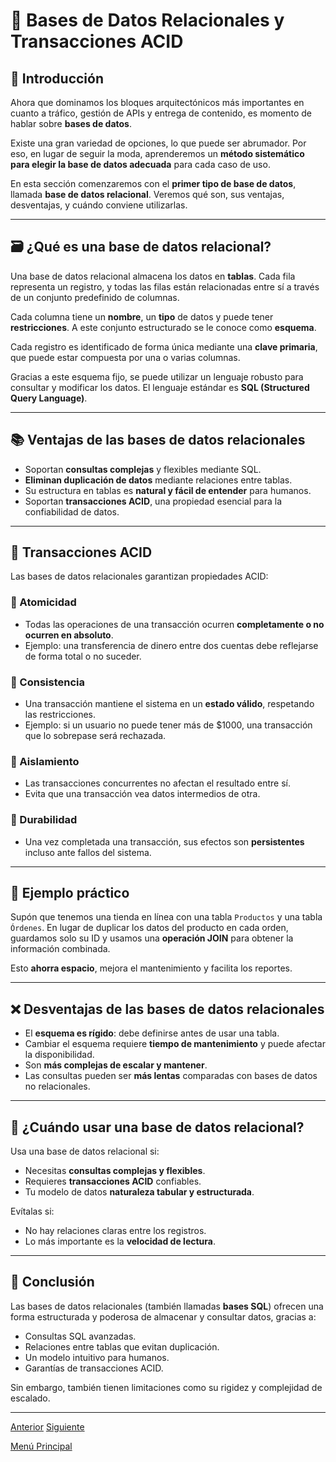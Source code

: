 # 🧩 Bases de Datos Relacionales y Transacciones ACID

## 🎯 Introducción

Ahora que dominamos los bloques arquitectónicos más importantes en cuanto a tráfico, gestión de APIs y entrega de contenido, es momento de hablar sobre **bases de datos**.

Existe una gran variedad de opciones, lo que puede ser abrumador. Por eso, en lugar de seguir la moda, aprenderemos un **método sistemático para elegir la base de datos adecuada** para cada caso de uso.

En esta sección comenzaremos con el **primer tipo de base de datos**, llamada **base de datos relacional**. Veremos qué son, sus ventajas, desventajas, y cuándo conviene utilizarlas.

---

## 🗃️ ¿Qué es una base de datos relacional?

Una base de datos relacional almacena los datos en **tablas**. Cada fila representa un registro, y todas las filas están relacionadas entre sí a través de un conjunto predefinido de columnas.

Cada columna tiene un **nombre**, un **tipo** de datos y puede tener **restricciones**. A este conjunto estructurado se le conoce como **esquema**.

Cada registro es identificado de forma única mediante una **clave primaria**, que puede estar compuesta por una o varias columnas.

Gracias a este esquema fijo, se puede utilizar un lenguaje robusto para consultar y modificar los datos. El lenguaje estándar es **SQL (Structured Query Language)**.

---

## 📚 Ventajas de las bases de datos relacionales

* Soportan **consultas complejas** y flexibles mediante SQL.
* **Eliminan duplicación de datos** mediante relaciones entre tablas.
* Su estructura en tablas es **natural y fácil de entender** para humanos.
* Soportan **transacciones ACID**, una propiedad esencial para la confiabilidad de datos.

---

## 🔐 Transacciones ACID

Las bases de datos relacionales garantizan propiedades ACID:

### 🔸 Atomicidad
* Todas las operaciones de una transacción ocurren **completamente o no ocurren en absoluto**.
* Ejemplo: una transferencia de dinero entre dos cuentas debe reflejarse de forma total o no suceder.

### 🔸 Consistencia
* Una transacción mantiene el sistema en un **estado válido**, respetando las restricciones.
* Ejemplo: si un usuario no puede tener más de $1000, una transacción que lo sobrepase será rechazada.

### 🔸 Aislamiento
* Las transacciones concurrentes no afectan el resultado entre sí.
* Evita que una transacción vea datos intermedios de otra.

### 🔸 Durabilidad
* Una vez completada una transacción, sus efectos son **persistentes** incluso ante fallos del sistema.

---

## 🛒 Ejemplo práctico

Supón que tenemos una tienda en línea con una tabla `Productos` y una tabla `Órdenes`. En lugar de duplicar los datos del producto en cada orden, guardamos solo su ID y usamos una **operación JOIN** para obtener la información combinada.

Esto **ahorra espacio**, mejora el mantenimiento y facilita los reportes.

---

## ❌ Desventajas de las bases de datos relacionales

* El **esquema es rígido**: debe definirse antes de usar una tabla.
* Cambiar el esquema requiere **tiempo de mantenimiento** y puede afectar la disponibilidad.
* Son **más complejas de escalar y mantener**.
* Las consultas pueden ser **más lentas** comparadas con bases de datos no relacionales.

---

## 📌 ¿Cuándo usar una base de datos relacional?

Usa una base de datos relacional si:

* Necesitas **consultas complejas y flexibles**.
* Requieres **transacciones ACID** confiables.
* Tu modelo de datos **naturaleza tabular y estructurada**.

Evítalas si:

* No hay relaciones claras entre los registros.
* Lo más importante es la **velocidad de lectura**.

---

## 🧠 Conclusión

Las bases de datos relacionales (también llamadas **bases SQL**) ofrecen una forma estructurada y poderosa de almacenar y consultar datos, gracias a:

* Consultas SQL avanzadas.
* Relaciones entre tablas que evitan duplicación.
* Un modelo intuitivo para humanos.
* Garantías de transacciones ACID.

Sin embargo, también tienen limitaciones como su rigidez y complejidad de escalado.

---

[Anterior](https://github.com/wilfredoha/Software_Architecture_and_Design_of_Modern_Large_Scale_Systems/blob/main/04_Large_Scale_Systems_Architectural_Building_Blocks/08_CDN_Solutions_%26_Cloud_Technologies.md)   [Siguiente](https://github.com/wilfredoha/Software_Architecture_and_Design_of_Modern_Large_Scale_Systems/blob/main/05_Data_Storage_at_Global_Scale/02_Non-Relational_Databases.md)

[Menú Principal](https://github.com/wilfredoha/Software_Architecture_and_Design_of_Modern_Large_Scale_Systems/tree/main)